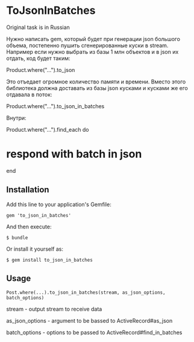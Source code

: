 # ToJsonInBatches

Original task is in Russian

Нужно написать gem, который будет при генерации json большого объема, постепенно пушить сгенерированные куски в stream.
Например если нужно выбрать из базы 1 млн объектов и в json их отдать, код будет таким:

  Product.where("...").to_json

Это отъедает огромное количество памяти и времени. Вместо этого библиотека должна доставать из базы json кусками и кусками же его отдавала в поток:

  Product.where("...").to_json_in_batches

Внутри:

  Product.where("...").find_each do
  # respond with batch in json
  end

## Installation

Add this line to your application's Gemfile:

    gem 'to_json_in_batches'

And then execute:

    $ bundle

Or install it yourself as:

    $ gem install to_json_in_batches

## Usage

    Post.where(...).to_json_in_batches(stream, as_json_options, batch_options)

stream - output stream to receive data

as_json_options - argument to be bassed to ActiveRecord#as_json

batch_options - options to be passed to ActiveRecord#find_in_batches

